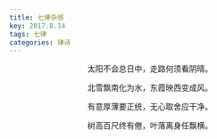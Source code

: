 ```yaml
---
title: 七律杂感
key: 2017.8.14
tags: 七律
categories: 律诗
---
```


<p align="center">太阳不会总日中，走路何须看阴晴。
</p>
<p align="center">北雪飘南化为水，东霞映西变成风。
</p>
<p align="center">有意厚薄要正统，无心取舍应干净。
</p>
<p align="center">树高百尺终有倦，叶落离身任飘横。
</p>
